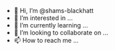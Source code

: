- 👋 Hi, I’m @shams-blackhatt
- 👀 I’m interested in ...
- 🌱 I’m currently learning ...
- 💞️ I’m looking to collaborate on ...
- 📫 How to reach me ...

<!---
shams-blackhatt/shams-blackhatt is a ✨ special ✨ repository because its `README.md` (this file) appears on your GitHub profile.
You can click the Preview link to take a look at your changes.
--->
